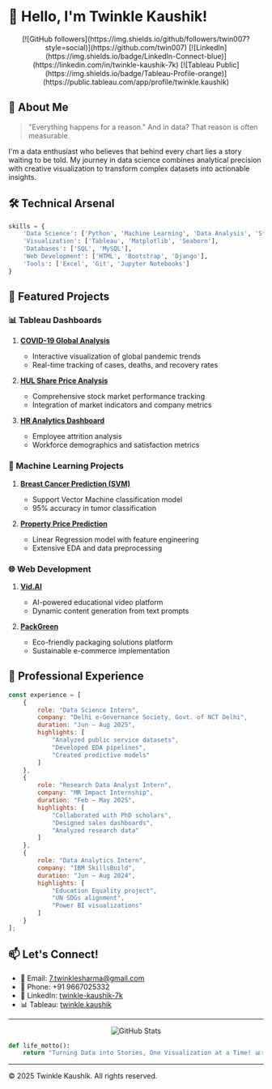 # 👋 Hello, I'm Twinkle Kaushik!

<div align="center">
  [![GitHub followers](https://img.shields.io/github/followers/twin007?style=social)](https://github.com/twin007)
  [![LinkedIn](https://img.shields.io/badge/LinkedIn-Connect-blue)](https://linkedin.com/in/twinkle-kaushik-7k)
  [![Tableau Public](https://img.shields.io/badge/Tableau-Profile-orange)](https://public.tableau.com/app/profile/twinkle.kaushik)
</div>

## 🎯 About Me

> "Everything happens for a reason." And in data? That reason is often measurable.

I'm a data enthusiast who believes that behind every chart lies a story waiting to be told. My journey in data science combines analytical precision with creative visualization to transform complex datasets into actionable insights.

## 🛠️ Technical Arsenal

```python
skills = {
    'Data Science': ['Python', 'Machine Learning', 'Data Analysis', 'Statistics'],
    'Visualization': ['Tableau', 'Matplotlib', 'Seaborn'],
    'Databases': ['SQL', 'MySQL'],
    'Web Development': ['HTML', 'Bootstrap', 'Django'],
    'Tools': ['Excel', 'Git', 'Jupyter Notebooks']
}
```

## 🎨 Featured Projects

### 📊 Tableau Dashboards
1. **[COVID-19 Global Analysis](https://public.tableau.com/app/profile/twinkle.kaushik/viz/COVID-19_17124071362550/Dashboard1)**
   - Interactive visualization of global pandemic trends
   - Real-time tracking of cases, deaths, and recovery rates

2. **[HUL Share Price Analysis](https://public.tableau.com/app/profile/twinkle.kaushik/viz/HindustanUnileverLtdStockAnalysis/hindustanunileverltd)**
   - Comprehensive stock market performance tracking
   - Integration of market indicators and company metrics

3. **[HR Analytics Dashboard](https://public.tableau.com/app/profile/twinkle.kaushik/viz/HRANALYSIS_17127499172310/Dashboard2)**
   - Employee attrition analysis
   - Workforce demographics and satisfaction metrics

### 🤖 Machine Learning Projects
1. **[Breast Cancer Prediction (SVM)](https://github.com/twin007/breast-cancer-svm)**
   - Support Vector Machine classification model
   - 95% accuracy in tumor classification
   
2. **[Property Price Prediction](https://github.com/twin007/property-price-prediction)**
   - Linear Regression model with feature engineering
   - Extensive EDA and data preprocessing

### 🌐 Web Development
1. **[Vid.AI](https://github.com/twin007/vidai)**
   - AI-powered educational video platform
   - Dynamic content generation from text prompts

2. **[PackGreen](https://github.com/twin007/packgreen)**
   - Eco-friendly packaging solutions platform
   - Sustainable e-commerce implementation

## 💼 Professional Experience

```javascript
const experience = [
    {
        role: "Data Science Intern",
        company: "Delhi e-Governance Society, Govt. of NCT Delhi",
        duration: "Jun – Aug 2025",
        highlights: [
            "Analyzed public service datasets",
            "Developed EDA pipelines",
            "Created predictive models"
        ]
    },
    {
        role: "Research Data Analyst Intern",
        company: "MR Impact Internship",
        duration: "Feb – May 2025",
        highlights: [
            "Collaborated with PhD scholars",
            "Designed sales dashboards",
            "Analyzed research data"
        ]
    },
    {
        role: "Data Analytics Intern",
        company: "IBM SkillsBuild",
        duration: "Jun – Aug 2024",
        highlights: [
            "Education Equality project",
            "UN SDGs alignment",
            "Power BI visualizations"
        ]
    }
];
```

## 📫 Let's Connect!

- 📧 Email: [7.twinklesharma@gmail.com](mailto:7.twinklesharma@gmail.com)
- 📱 Phone: +91 9667025332
- 💼 LinkedIn: [twinkle-kaushik-7k](https://linkedin.com/in/twinkle-kaushik-7k)
- 📊 Tableau: [twinkle.kaushik](https://public.tableau.com/app/profile/twinkle.kaushik)

---

<div align="center">
  <img src="https://github-readme-stats.vercel.app/api?username=twin007&show_icons=true&theme=radical" alt="GitHub Stats"/>
</div>

```python
def life_motto():
    return "Turning Data into Stories, One Visualization at a Time! 📊✨"
```

---
© 2025 Twinkle Kaushik. All rights reserved.
